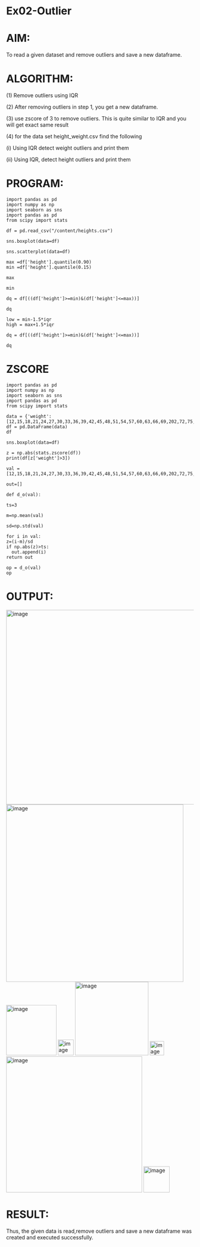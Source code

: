 # Ex02-Outlier

# AIM:

To read a given dataset and remove outliers and save a new dataframe.

# ALGORITHM:

(1) Remove outliers using IQR

(2) After removing outliers in step 1, you get a new dataframe.

(3) use zscore of 3 to remove outliers. This is quite similar to IQR and you will get exact same result

(4) for the data set height_weight.csv find the following

(i) Using IQR detect weight outliers and print them

(ii) Using IQR, detect height outliers and print them

# PROGRAM:
```
import pandas as pd
import numpy as np
import seaborn as sns
import pandas as pd
from scipy import stats

df = pd.read_csv("/content/heights.csv")

sns.boxplot(data=df)

sns.scatterplot(data=df)

max =df['height'].quantile(0.90)
min =df['height'].quantile(0.15)

max

min

dq = df[((df['height']>=min)&(df['height']<=max))]

dq

low = min-1.5*iqr
high = max+1.5*iqr

dq = df[((df['height']>=min)&(df['height']<=max))]

dq
```

# ZSCORE
```
import pandas as pd
import numpy as np
import seaborn as sns
import pandas as pd
from scipy import stats

data = {'weight':[12,15,18,21,24,27,30,33,36,39,42,45,48,51,54,57,60,63,66,69,202,72,75,78,81,84,232,87,90,93,96,99,258]}
df = pd.DataFrame(data)
df

sns.boxplot(data=df)

z = np.abs(stats.zscore(df))
print(df[z['weight']>3])

val = [12,15,18,21,24,27,30,33,36,39,42,45,48,51,54,57,60,63,66,69,202,72,75,78,81,84,232,87,90,93,96,99,258]

out=[]

def d_o(val):

ts=3

m=np.mean(val)

sd=np.std(val)

for i in val:
z=(i-m)/sd
if np.abs(z)>ts:
  out.append(i)
return out

op = d_o(val)
op
```
# OUTPUT:
<img width="522" alt="image" src="https://github.com/Vineesha29031970/ODD2023---Datascience---Ex-02/assets/133136880/4baeb615-0cab-4f01-ac0a-f31d46f9a692">

<img width="476" alt="image" src="https://github.com/Vineesha29031970/ODD2023---Datascience---Ex-02/assets/133136880/c2e40600-8daf-4115-8ab7-aa8f962e0fd6">

<img width="135" alt="image" src="https://github.com/Vineesha29031970/ODD2023---Datascience---Ex-02/assets/133136880/6a99428f-811a-4aa1-ad4b-3ad034976e21">

<img width="42" alt="image" src="https://github.com/Vineesha29031970/ODD2023---Datascience---Ex-02/assets/133136880/e3c4a36c-c75a-48e3-8e49-fc28316a3560">

<img width="197" alt="image" src="https://github.com/Vineesha29031970/ODD2023---Datascience---Ex-02/assets/133136880/dfa970d8-e514-4e42-8da4-b40eebf23116">

<img width="38" alt="image" src="https://github.com/Vineesha29031970/ODD2023---Datascience---Ex-02/assets/133136880/a28a8d00-d056-44e6-b6fa-d0669cb0fea4">

<img width="365" alt="image" src="https://github.com/Vineesha29031970/ODD2023---Datascience---Ex-02/assets/133136880/8ebcffdb-9fce-4d3b-9e25-a3f6306fcf00">

<img width="70" alt="image" src="https://github.com/Vineesha29031970/ODD2023---Datascience---Ex-02/assets/133136880/4d303037-253e-45a6-b28a-7ac026a44aa4">

# RESULT:
Thus, the given data is read,remove outliers and save a new dataframe was created and executed successfully.








